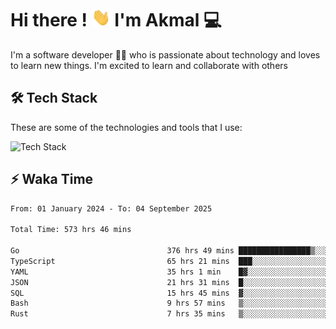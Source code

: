 # Hi there ! <img src="https://github.com/ABSphreak/ABSphreak/blob/master/gifs/Hi.gif" width="30"> I'm Akmal  💻

I'm a software developer 👨‍💻 who is passionate about technology and loves to learn new things. I'm excited to learn and collaborate with others

## 🛠️ Tech Stack

These are some of the technologies and tools that I use:

![Tech Stack](https://skillicons.dev/icons?i=typescript,nodejs,javascript,express,nest,sequelize,go,rabbitmq,python,solidity,react,vue,next,nuxtjs,webpack,vite,tailwindcss,bootstrap,css,scss,html,vercel,firebase,heroku,netlify,docker,postgresql,mongodb,redis,mysql,graphql,git,github,gitlab,vscode,figma,postman,pytorch,tensorflow,bash)

## ⚡ Waka Time
<!--START_SECTION:waka-->

```txt
From: 01 January 2024 - To: 04 September 2025

Total Time: 573 hrs 46 mins

Go                                 376 hrs 49 mins ████████████████▒░░░░░░░░   65.68 %
TypeScript                         65 hrs 21 mins  ███░░░░░░░░░░░░░░░░░░░░░░   11.39 %
YAML                               35 hrs 1 min    █▓░░░░░░░░░░░░░░░░░░░░░░░   06.10 %
JSON                               21 hrs 31 mins  █░░░░░░░░░░░░░░░░░░░░░░░░   03.75 %
SQL                                15 hrs 45 mins  ▓░░░░░░░░░░░░░░░░░░░░░░░░   02.75 %
Bash                               9 hrs 57 mins   ▒░░░░░░░░░░░░░░░░░░░░░░░░   01.74 %
Rust                               7 hrs 35 mins   ▒░░░░░░░░░░░░░░░░░░░░░░░░   01.32 %
```

<!--END_SECTION:waka-->


